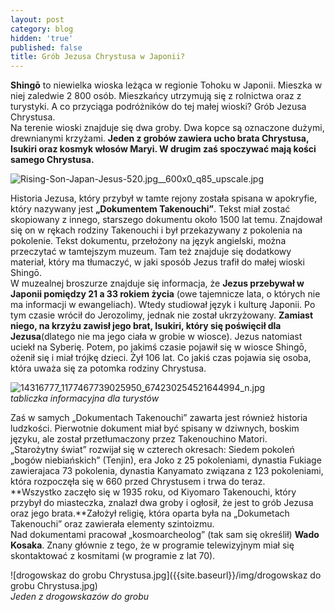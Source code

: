 ```yaml
---
layout: post
category: blog
hidden: 'true'
published: false
title: Grób Jezusa Chrystusa w Japonii?
---
```

**Shingō** to niewielka wioska leżąca w regionie Tohoku w Japonii. Mieszka w niej zaledwie 2 800 osób. Mieszkańcy utrzymują się z rolnictwa oraz z turystyki. A co przyciąga podróżników do tej małej wioski? Grób Jezusa Chrystusa.       
Na terenie wioski znajduje się dwa groby. Dwa kopce są oznaczone dużymi, drewnianymi krzyżami. **Jeden z grobów zawiera ucho brata Chrystusa, Isukiri oraz kosmyk włosów Maryi. W drugim zaś spoczywać mają kości samego Chrystusa.**         

![Rising-Son-Japan-Jesus-520.jpg__600x0_q85_upscale.jpg]({{site.baseurl}}/img/Rising-Son-Japan-Jesus-520.jpg__600x0_q85_upscale.jpg)

Historia Jezusa, który przybył w tamte rejony została spisana w apokryfie, który nazywany jest **„Dokumentem Takenouchi”**. Tekst miał zostać skopiowany z innego, starszego dokumentu około 1500 lat temu. Znajdował się on w rękach rodziny Takenouchi i był przekazywany z pokolenia na pokolenie. Tekst dokumentu, przełożony na język angielski, można przeczytać w tamtejszym muzeum. Tam też znajduje się dodatkowy materiał, który ma tłumaczyć, w jaki sposób Jezus trafił do małej wioski Shingō.      
W muzealnej broszurze znajduje się informacja, że **Jezus przebywał w Japonii pomiędzy 21 a 33 rokiem życia** (owe tajemnicze lata, o których nie ma informacji w ewangeliach). Wtedy studiował język i kulturę Japonii. Po tym czasie wrócił do Jerozolimy, jednak nie został ukrzyżowany. **Zamiast niego, na krzyżu zawisł jego brat, Isukiri, który się poświęcił dla Jezusa**(dlatego nie ma jego ciała w grobie w wiosce). Jezus natomiast uciekł na Syberię. Potem, po jakimś czasie pojawił się w wiosce Shingō, ożenił się i miał trójkę dzieci. Żył 106 lat. Co jakiś czas pojawia się osoba, która uważa się za potomka rodziny Chrystusa.         

![14316777_1177467739025950_674230254521644994_n.jpg]({{site.baseurl}}/img/14316777_1177467739025950_674230254521644994_n.jpg)       
*tabliczka informacyjna dla turystów*          

Zaś w samych „Dokumentach Takenouchi” zawarta jest również historia ludzkości. Pierwotnie dokument miał być spisany w dziwnych, boskim języku, ale został przetłumaczony przez Takenouchino Matori.         
„Starożytny świat” rozwijał się w czterech okresach: Siedem pokoleń „bogów niebiańskich” (Tenjin), era Joko z 25 pokoleniami, dynastia Fukiage zawierajaca 73 pokolenia, dynastia Kanyamato związana z 123 pokoleniami, która rozpoczęła się w 660 przed Chrystusem i trwa do teraz.          
**Wszystko zaczęło się w 1935 roku, od Kiyomaro Takenouchi, który przybył do miasteczka, znalazł dwa groby i ogłosił, że jest to grób Jezusa oraz jego brata.**Założył religię, która oparta była na  „Dokumetach Takenouchi” oraz zawierała elementy szintoizmu.          
Nad dokumentami pracował „kosmoarcheolog” (tak sam się określił) **Wado Kosaka**. Znany głównie z tego, że w programie telewizyjnym miał się skontaktować z kosmitami (w programie z lat 70).        

![drogowskaz do grobu Chrystusa.jpg]({{site.baseurl}}/img/drogowskaz do grobu Chrystusa.jpg)     
*Jeden z drogowskazów do grobu*






